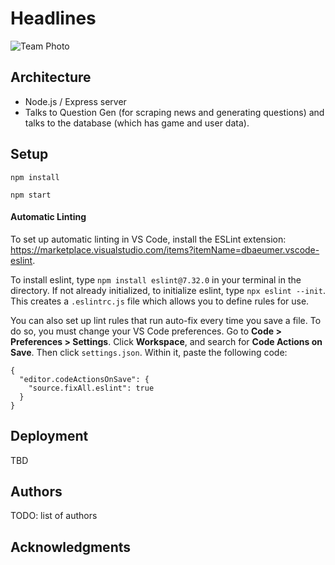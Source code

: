 # Headlines

![Team Photo](https://github.com/dartmouth-cs98/21f-headlines/blob/main/DocumentationImages/teamselfie.jpeg)

## Architecture

- Node.js / Express server
- Talks to Question Gen (for scraping news and generating questions) and talks to the database (which has game and user data).

## Setup

`npm install`

`npm start`

#### Automatic Linting

To set up automatic linting in VS Code, install the ESLint extension: https://marketplace.visualstudio.com/items?itemName=dbaeumer.vscode-eslint. 

To install eslint, type `npm install eslint@7.32.0` in your terminal in the directory. If not already initialized, to initialize eslint, type `npx eslint --init`. This creates a `.eslintrc.js` file which allows you to define rules for use. 

You can also set up lint rules that run auto-fix every time you save a file. To do so, you must change your VS Code preferences. Go to **Code > Preferences > Settings**. Click **Workspace**, and search for **Code Actions on Save**. Then click `settings.json`. Within it, paste the following code:

```
{
  "editor.codeActionsOnSave": {
    "source.fixAll.eslint": true
  }
}
```

## Deployment

TBD

## Authors

TODO: list of authors

## Acknowledgments
